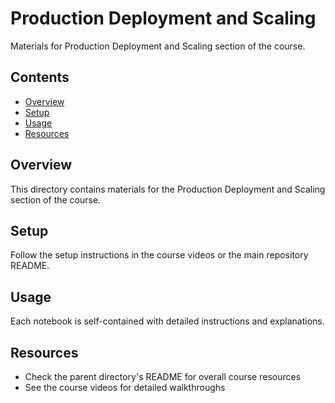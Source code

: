 # Production Deployment and Scaling

Materials for Production Deployment and Scaling section of the course.

## Contents

- [Overview](#overview)
- [Setup](#setup)
- [Usage](#usage)
- [Resources](#resources)

## Overview

This directory contains materials for the Production Deployment and Scaling section of the course.

## Setup

Follow the setup instructions in the course videos or the main repository README.

## Usage

Each notebook is self-contained with detailed instructions and explanations.

## Resources

- Check the parent directory's README for overall course resources
- See the course videos for detailed walkthroughs
